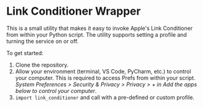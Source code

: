# Link Conditioner Wrapper
This is a small utility that makes it easy to invoke Apple's Link Conditioner from within your Python script. The utility supports setting a profile and turning the service on or off.

To get started:
1. Clone the repository.
2. Allow your environment (terminal, VS Code, PyCharm, etc.) to control your computer. This is required to access Prefs from within your script. _System Preferences > Security & Privacy > Privacy > + in Add the apps below to control your computer_.
3. `import link_conditioner` and call with a pre-defined or custom profile.  